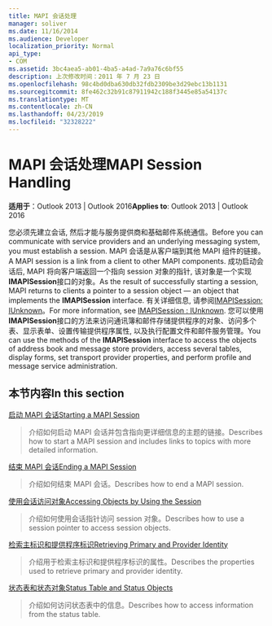 ```yaml
---
title: MAPI 会话处理
manager: soliver
ms.date: 11/16/2014
ms.audience: Developer
localization_priority: Normal
api_type:
- COM
ms.assetid: 3bc4aea5-ab01-4ba5-a4ad-7a9a76c6bf55
description: 上次修改时间：2011 年 7 月 23 日
ms.openlocfilehash: 98c4bd0dba630db32fdb2309be3d29ebc13b1131
ms.sourcegitcommit: 8fe462c32b91c87911942c188f3445e85a54137c
ms.translationtype: MT
ms.contentlocale: zh-CN
ms.lasthandoff: 04/23/2019
ms.locfileid: "32328222"
---
```

# <a name="mapi-session-handling"></a><span data-ttu-id="97804-103">MAPI 会话处理</span><span class="sxs-lookup"><span data-stu-id="97804-103">MAPI Session Handling</span></span>

  
  
<span data-ttu-id="97804-104">**适用于**：Outlook 2013 | Outlook 2016</span><span class="sxs-lookup"><span data-stu-id="97804-104">**Applies to**: Outlook 2013 | Outlook 2016</span></span> 
  
<span data-ttu-id="97804-105">您必须先建立会话, 然后才能与服务提供商和基础邮件系统通信。</span><span class="sxs-lookup"><span data-stu-id="97804-105">Before you can communicate with service providers and an underlying messaging system, you must establish a session.</span></span> <span data-ttu-id="97804-106">MAPI 会话是从客户端到其他 MAPI 组件的链接。</span><span class="sxs-lookup"><span data-stu-id="97804-106">A MAPI session is a link from a client to other MAPI components.</span></span> <span data-ttu-id="97804-107">成功启动会话后, MAPI 将向客户端返回一个指向 session 对象的指针, 该对象是一个实现**IMAPISession**接口的对象。</span><span class="sxs-lookup"><span data-stu-id="97804-107">As the result of successfully starting a session, MAPI returns to clients a pointer to a session object — an object that implements the **IMAPISession** interface.</span></span> <span data-ttu-id="97804-108">有关详细信息, 请参阅[IMAPISession: IUnknown](imapisessioniunknown.md)。</span><span class="sxs-lookup"><span data-stu-id="97804-108">For more information, see [IMAPISession : IUnknown](imapisessioniunknown.md).</span></span> <span data-ttu-id="97804-109">您可以使用**IMAPISession**接口的方法来访问通讯簿和邮件存储提供程序的对象、访问多个表、显示表单、设置传输提供程序属性, 以及执行配置文件和邮件服务管理。</span><span class="sxs-lookup"><span data-stu-id="97804-109">You can use the methods of the **IMAPISession** interface to access the objects of address book and message store providers, access several tables, display forms, set transport provider properties, and perform profile and message service administration.</span></span> 
  
## <a name="in-this-section"></a><span data-ttu-id="97804-110">本节内容</span><span class="sxs-lookup"><span data-stu-id="97804-110">In this section</span></span>

[<span data-ttu-id="97804-111">启动 MAPI 会话</span><span class="sxs-lookup"><span data-stu-id="97804-111">Starting a MAPI Session</span></span>](starting-a-mapi-session.md)
  
> <span data-ttu-id="97804-112">介绍如何启动 MAPI 会话并包含指向更详细信息的主题的链接。</span><span class="sxs-lookup"><span data-stu-id="97804-112">Describes how to start a MAPI session and includes links to topics with more detailed information.</span></span>
    
[<span data-ttu-id="97804-113">结束 MAPI 会话</span><span class="sxs-lookup"><span data-stu-id="97804-113">Ending a MAPI Session</span></span>](ending-a-mapi-session.md)
  
> <span data-ttu-id="97804-114">介绍如何结束 MAPI 会话。</span><span class="sxs-lookup"><span data-stu-id="97804-114">Describes how to end a MAPI session.</span></span>
    
[<span data-ttu-id="97804-115">使用会话访问对象</span><span class="sxs-lookup"><span data-stu-id="97804-115">Accessing Objects by Using the Session</span></span>](accessing-objects-by-using-the-session.md)
  
> <span data-ttu-id="97804-116">介绍如何使用会话指针访问 session 对象。</span><span class="sxs-lookup"><span data-stu-id="97804-116">Describes how to use a session pointer to access session objects.</span></span>
    
[<span data-ttu-id="97804-117">检索主标识和提供程序标识</span><span class="sxs-lookup"><span data-stu-id="97804-117">Retrieving Primary and Provider Identity</span></span>](retrieving-primary-and-provider-identity.md)
  
> <span data-ttu-id="97804-118">介绍用于检索主标识和提供程序标识的属性。</span><span class="sxs-lookup"><span data-stu-id="97804-118">Describes the properties used to retrieve primary and provider identity.</span></span>
    
[<span data-ttu-id="97804-119">状态表和状态对象</span><span class="sxs-lookup"><span data-stu-id="97804-119">Status Table and Status Objects</span></span>](status-table-and-status-objects.md)
  
> <span data-ttu-id="97804-120">介绍如何访问状态表中的信息。</span><span class="sxs-lookup"><span data-stu-id="97804-120">Describes how to access information from the status table.</span></span>
    

